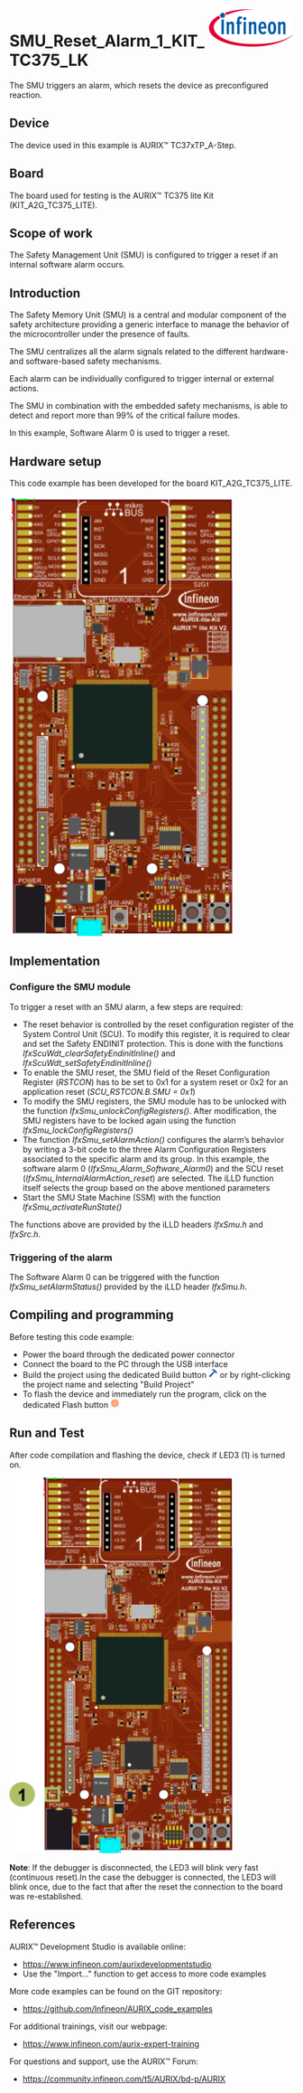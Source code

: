 <img src="./Images/IFX_LOGO_600.gif" align="right" width="150" />  

# SMU_Reset_Alarm_1_KIT_TC375_LK
The SMU triggers an alarm, which resets the device as preconfigured reaction.

## Device  
The device used in this example is AURIX&trade; TC37xTP_A-Step.

## Board  
The board used for testing is the AURIX&trade; TC375 lite Kit (KIT_A2G_TC375_LITE).

## Scope of work  
The Safety Management Unit (SMU) is configured to trigger a reset if an internal software alarm occurs.

## Introduction  
The Safety Memory Unit (SMU) is a central and modular component of the safety architecture providing a generic interface to manage the behavior of the microcontroller under the presence of faults.

The SMU centralizes all the alarm signals related to the different hardware- and software-based safety mechanisms.

Each alarm can be individually configured to trigger internal or external actions.

The SMU in combination with the embedded safety mechanisms, is able to detect and report more than 99% of the critical failure modes.

In this example, Software Alarm 0 is used to trigger a reset.

## Hardware setup  
This code example has been developed for the board KIT_A2G_TC375_LITE.

<img src="./Images/TC375_LITE_KIT_Top_View.png" width="400" />  

## Implementation  

### Configure the SMU module
To trigger a reset with an SMU alarm, a few steps are required:
- The reset behavior is controlled by the reset configuration register of the System Control Unit (SCU). To modify this register, it is required to clear and set the Safety ENDINIT protection. This is done with the functions *IfxScuWdt_clearSafetyEndinitInline()* and *IfxScuWdt_setSafetyEndinitInline()*
- To enable the SMU reset, the SMU field of the Reset Configuration Register (*RSTCON*) has to be set to 0x1 for a system reset or 0x2 for an application reset (*SCU_RSTCON.B.SMU = 0x1*)
- To modify the SMU registers, the SMU module has to be unlocked with the function *IfxSmu_unlockConfigRegisters()*. After modification, the SMU registers have to be locked again using the function *IfxSmu_lockConfigRegisters()*
- The function *IfxSmu_setAlarmAction()* configures the alarm’s behavior by writing a 3-bit code to the three Alarm Configuration Registers associated to the specific alarm and its group. In this example, the software alarm 0 (*IfxSmu_Alarm_Software_Alarm0*) and the SCU reset (*IfxSmu_InternalAlarmAction_reset*) are selected. The iLLD function itself selects the group based on the above mentioned parameters
- Start the SMU State Machine (SSM) with the function *IfxSmu_activateRunState()*

The functions above are provided by the iLLD headers *IfxSmu.h* and *IfxSrc.h*.

### Triggering of the alarm
The Software Alarm 0 can be triggered with the function *IfxSmu_setAlarmStatus()* provided by the iLLD header *IfxSmu.h*.

## Compiling and programming  
Before testing this code example:  
- Power the board through the dedicated power connector
- Connect the board to the PC through the USB interface  
- Build the project using the dedicated Build button <img src="./Images/build_activeproj.gif" /> or by right-clicking the project name and selecting "Build Project"  
- To flash the device and immediately run the program, click on the dedicated Flash button <img src="./Images/Widget_Flash.png" width="16"/>

## Run and Test
After code compilation and flashing the device, check if LED3 (1) is turned on.

<img src="./Images/TC375_LITE_KIT_Top_View_Run_and_Test.png" width="400" />

**Note**: If the debugger is disconnected, the LED3 will blink very fast (continuous reset).In the case the debugger is connected, the LED3 will blink once, due to the fact that after the reset the connection to the board was re-established.

## References  

AURIX&trade; Development Studio is available online:  
- <https://www.infineon.com/aurixdevelopmentstudio>  
- Use the "Import..." function to get access to more code examples  

More code examples can be found on the GIT repository:  
- <https://github.com/Infineon/AURIX_code_examples>  

For additional trainings, visit our webpage:  
- <https://www.infineon.com/aurix-expert-training>  

For questions and support, use the AURIX&trade; Forum:  
- <https://community.infineon.com/t5/AURIX/bd-p/AURIX>  